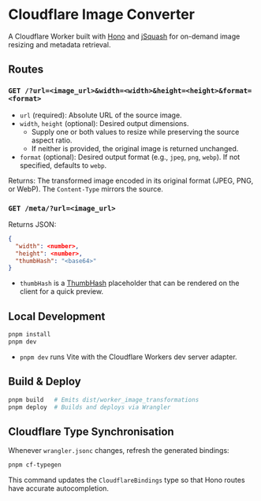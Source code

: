 # Cloudflare Image Converter

A Cloudflare Worker built with [Hono](https://hono.dev/) and [jSquash](https://github.com/jamsinclair/jSquash) for on-demand image resizing and metadata retrieval.

## Routes

### `GET /?url=<image_url>&width=<width>&height=<height>&format=<format>`

- `url` (required): Absolute URL of the source image.
- `width`, `height` (optional): Desired output dimensions.
  - Supply one or both values to resize while preserving the source aspect ratio.
  - If neither is provided, the original image is returned unchanged.
- `format` (optional): Desired output format (e.g., `jpeg`, `png`, `webp`). If not specified, defaults to `webp`.

Returns: The transformed image encoded in its original format (JPEG, PNG, or WebP). The `Content-Type` mirrors the source.

### `GET /meta/?url=<image_url>`

Returns JSON:

```json
{
  "width": <number>,
  "height": <number>,
  "thumbHash": "<base64>"
}
```

- `thumbHash` is a [ThumbHash](https://github.com/evanw/thumbhash) placeholder that can be rendered on the client for a quick preview.

## Local Development

```bash
pnpm install
pnpm dev
```

- `pnpm dev` runs Vite with the Cloudflare Workers dev server adapter.

## Build & Deploy

```bash
pnpm build   # Emits dist/worker_image_transformations
pnpm deploy  # Builds and deploys via Wrangler
```

## Cloudflare Type Synchronisation

Whenever `wrangler.jsonc` changes, refresh the generated bindings:

```bash
pnpm cf-typegen
```

This command updates the `CloudflareBindings` type so that Hono routes have accurate autocompletion.

